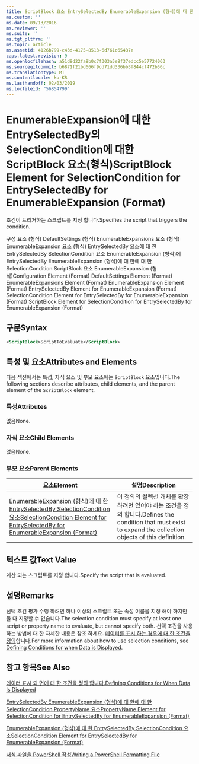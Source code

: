 ```yaml
---
title: ScriptBlock 요소 EntrySelectedBy EnumerableExpansion (형식)에 대 한에 대 한 SelectionCondition | Microsoft Docs
ms.custom: ''
ms.date: 09/13/2016
ms.reviewer: ''
ms.suite: ''
ms.tgt_pltfrm: ''
ms.topic: article
ms.assetid: 4126b799-c43d-4175-8513-6d761c65437e
caps.latest.revision: 9
ms.openlocfilehash: a51d8d22fa8b0c7f303a5e8f37edcc5e57724063
ms.sourcegitcommit: b6871f21bd666f9cd71dd336bb3f844cf472b56c
ms.translationtype: MT
ms.contentlocale: ko-KR
ms.lasthandoff: 02/03/2019
ms.locfileid: "56854799"
---
```

# <a name="scriptblock-element-for-selectioncondition-for-entryselectedby-for-enumerableexpansion-format"></a><span data-ttu-id="6d247-102">EnumerableExpansion에 대한 EntrySelectedBy의 SelectionCondition에 대한 ScriptBlock 요소(형식)</span><span class="sxs-lookup"><span data-stu-id="6d247-102">ScriptBlock Element for SelectionCondition for EntrySelectedBy for EnumerableExpansion (Format)</span></span>

<span data-ttu-id="6d247-103">조건이 트리거하는 스크립트를 지정 합니다.</span><span class="sxs-lookup"><span data-stu-id="6d247-103">Specifies the script that triggers the condition.</span></span>

<span data-ttu-id="6d247-104">구성 요소 (형식) DefaultSettings (형식) EnumerableExpansions 요소 (형식) EnumerableExpansion 요소 (형식) EntrySelectedBy 요소에 대 한 EntrySelectedBy SelectionCondition 요소 EnumerableExpansion (형식)에 EntrySelectedBy EnumerableExpansion (형식)에 대 한에 대 한 SelectionCondition ScriptBlock 요소 EnumerableExpansion (형식)</span><span class="sxs-lookup"><span data-stu-id="6d247-104">Configuration Element (Format) DefaultSettings Element (Format) EnumerableExpansions Element (Format) EnumerableExpansion Element (Format) EntrySelectedBy Element for EnumerableExpansion (Format) SelectionCondition Element for EntrySelectedBy for EnumerableExpansion (Format) ScriptBlock Element for SelectionCondition for EntrySelectedBy for EnumerableExpansion (Format)</span></span>

## <a name="syntax"></a><span data-ttu-id="6d247-105">구문</span><span class="sxs-lookup"><span data-stu-id="6d247-105">Syntax</span></span>

```xml
<ScriptBlock>ScriptToEvaluate</ScriptBlock>
```

## <a name="attributes-and-elements"></a><span data-ttu-id="6d247-106">특성 및 요소</span><span class="sxs-lookup"><span data-stu-id="6d247-106">Attributes and Elements</span></span>

<span data-ttu-id="6d247-107">다음 섹션에서는 특성, 자식 요소 및 부모 요소에는 `ScriptBlock` 요소입니다.</span><span class="sxs-lookup"><span data-stu-id="6d247-107">The following sections describe attributes, child elements, and the parent element of the `ScriptBlock` element.</span></span>

### <a name="attributes"></a><span data-ttu-id="6d247-108">특성</span><span class="sxs-lookup"><span data-stu-id="6d247-108">Attributes</span></span>

<span data-ttu-id="6d247-109">없음</span><span class="sxs-lookup"><span data-stu-id="6d247-109">None.</span></span>

### <a name="child-elements"></a><span data-ttu-id="6d247-110">자식 요소</span><span class="sxs-lookup"><span data-stu-id="6d247-110">Child Elements</span></span>

<span data-ttu-id="6d247-111">없음</span><span class="sxs-lookup"><span data-stu-id="6d247-111">None.</span></span>

### <a name="parent-elements"></a><span data-ttu-id="6d247-112">부모 요소</span><span class="sxs-lookup"><span data-stu-id="6d247-112">Parent Elements</span></span>

|<span data-ttu-id="6d247-113">요소</span><span class="sxs-lookup"><span data-stu-id="6d247-113">Element</span></span>|<span data-ttu-id="6d247-114">설명</span><span class="sxs-lookup"><span data-stu-id="6d247-114">Description</span></span>|
|-------------|-----------------|
|[<span data-ttu-id="6d247-115">EnumerableExpansion (형식)에 대 한 EntrySelectedBy SelectionCondition 요소</span><span class="sxs-lookup"><span data-stu-id="6d247-115">SelectionCondition Element for EntrySelectedBy for EnumerableExpansion (Format)</span></span>](./selectioncondition-element-for-entryselectedby-for-enumerableexpansion-format.md)|<span data-ttu-id="6d247-116">이 정의의 컬렉션 개체를 확장 하려면 있어야 하는 조건을 정의 합니다.</span><span class="sxs-lookup"><span data-stu-id="6d247-116">Defines the condition that must exist to expand the collection objects of this definition.</span></span>|

## <a name="text-value"></a><span data-ttu-id="6d247-117">텍스트 값</span><span class="sxs-lookup"><span data-stu-id="6d247-117">Text Value</span></span>

<span data-ttu-id="6d247-118">계산 되는 스크립트를 지정 합니다.</span><span class="sxs-lookup"><span data-stu-id="6d247-118">Specify the script that is evaluated.</span></span>

## <a name="remarks"></a><span data-ttu-id="6d247-119">설명</span><span class="sxs-lookup"><span data-stu-id="6d247-119">Remarks</span></span>

<span data-ttu-id="6d247-120">선택 조건 평가 수행 하려면 하나 이상의 스크립트 또는 속성 이름을 지정 해야 하지만 둘 다 지정할 수 없습니다.</span><span class="sxs-lookup"><span data-stu-id="6d247-120">The selection condition must specify at least one script or property name to evaluate, but cannot specify both.</span></span> <span data-ttu-id="6d247-121">선택 조건을 사용 하는 방법에 대 한 자세한 내용은 참조 하세요. [데이터를 표시 하는 경우에 대 한 조건을 정의](./defining-conditions-for-displaying-data.md)합니다.</span><span class="sxs-lookup"><span data-stu-id="6d247-121">For more information about how to use selection conditions, see [Defining Conditions for when Data is Displayed](./defining-conditions-for-displaying-data.md).</span></span>

## <a name="see-also"></a><span data-ttu-id="6d247-122">참고 항목</span><span class="sxs-lookup"><span data-stu-id="6d247-122">See Also</span></span>

[<span data-ttu-id="6d247-123">데이터 표시 되 면에 대 한 조건을 정의 합니다.</span><span class="sxs-lookup"><span data-stu-id="6d247-123">Defining Conditions for When Data Is Displayed</span></span>](./defining-conditions-for-displaying-data.md)

[<span data-ttu-id="6d247-124">EntrySelectedBy EnumerableExpansion (형식)에 대 한에 대 한 SelectionCondition PropertyName 요소</span><span class="sxs-lookup"><span data-stu-id="6d247-124">PropertyName Element for SelectionCondition for EntrySelectedBy for EnumerableExpansion (Format)</span></span>](./propertyname-element-for-selectioncondition-for-entryselectedby-for-enumerableexpansion-format.md)

[<span data-ttu-id="6d247-125">EnumerableExpansion (형식)에 대 한 EntrySelectedBy SelectionCondition 요소</span><span class="sxs-lookup"><span data-stu-id="6d247-125">SelectionCondition Element for EntrySelectedBy for EnumerableExpansion (Format)</span></span>](./selectioncondition-element-for-entryselectedby-for-enumerableexpansion-format.md)

[<span data-ttu-id="6d247-126">서식 파일을 PowerShell 작성</span><span class="sxs-lookup"><span data-stu-id="6d247-126">Writing a PowerShell Formatting File</span></span>](./writing-a-powershell-formatting-file.md)
